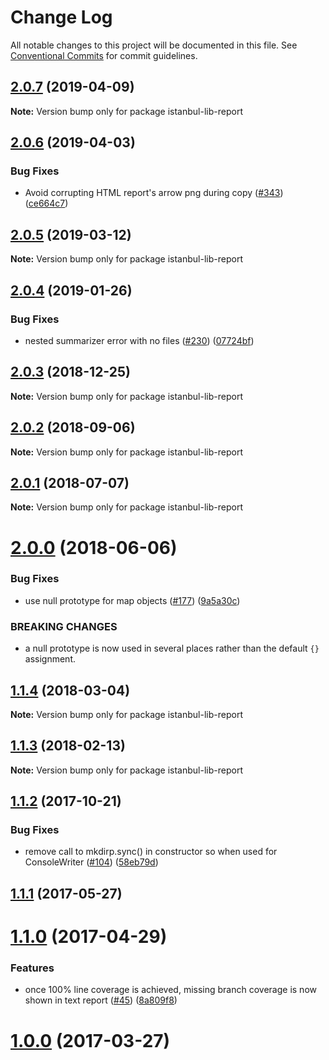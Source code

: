 # Change Log

All notable changes to this project will be documented in this file.
See [Conventional Commits](https://conventionalcommits.org) for commit guidelines.

## [2.0.7](https://github.com/istanbuljs/istanbuljs/compare/istanbul-lib-report@2.0.6...istanbul-lib-report@2.0.7) (2019-04-09)

**Note:** Version bump only for package istanbul-lib-report





## [2.0.6](https://github.com/istanbuljs/istanbuljs/compare/istanbul-lib-report@2.0.5...istanbul-lib-report@2.0.6) (2019-04-03)


### Bug Fixes

* Avoid corrupting HTML report's arrow png during copy ([#343](https://github.com/istanbuljs/istanbuljs/issues/343)) ([ce664c7](https://github.com/istanbuljs/istanbuljs/commit/ce664c7))





## [2.0.5](https://github.com/istanbuljs/istanbuljs/compare/istanbul-lib-report@2.0.4...istanbul-lib-report@2.0.5) (2019-03-12)

**Note:** Version bump only for package istanbul-lib-report





## [2.0.4](https://github.com/istanbuljs/istanbuljs/compare/istanbul-lib-report@2.0.3...istanbul-lib-report@2.0.4) (2019-01-26)


### Bug Fixes

* nested summarizer error with no files ([#230](https://github.com/istanbuljs/istanbuljs/issues/230)) ([07724bf](https://github.com/istanbuljs/istanbuljs/commit/07724bf))





<a name="2.0.3"></a>
## [2.0.3](https://github.com/istanbuljs/istanbuljs/compare/istanbul-lib-report@2.0.2...istanbul-lib-report@2.0.3) (2018-12-25)




**Note:** Version bump only for package istanbul-lib-report

<a name="2.0.2"></a>
## [2.0.2](https://github.com/istanbuljs/istanbuljs/compare/istanbul-lib-report@2.0.1...istanbul-lib-report@2.0.2) (2018-09-06)




**Note:** Version bump only for package istanbul-lib-report

<a name="2.0.1"></a>
## [2.0.1](https://github.com/istanbuljs/istanbuljs/compare/istanbul-lib-report@2.0.0...istanbul-lib-report@2.0.1) (2018-07-07)




**Note:** Version bump only for package istanbul-lib-report

<a name="2.0.0"></a>
# [2.0.0](https://github.com/istanbuljs/istanbuljs/compare/istanbul-lib-report@1.1.4...istanbul-lib-report@2.0.0) (2018-06-06)


### Bug Fixes

* use null prototype for map objects ([#177](https://github.com/istanbuljs/istanbuljs/issues/177)) ([9a5a30c](https://github.com/istanbuljs/istanbuljs/commit/9a5a30c))


### BREAKING CHANGES

* a null prototype is now used in several places rather than the default `{}` assignment.




<a name="1.1.4"></a>
## [1.1.4](https://github.com/istanbuljs/istanbuljs/compare/istanbul-lib-report@1.1.3...istanbul-lib-report@1.1.4) (2018-03-04)




**Note:** Version bump only for package istanbul-lib-report

<a name="1.1.3"></a>
## [1.1.3](https://github.com/istanbuljs/istanbuljs/compare/istanbul-lib-report@1.1.2...istanbul-lib-report@1.1.3) (2018-02-13)




**Note:** Version bump only for package istanbul-lib-report

<a name="1.1.2"></a>
## [1.1.2](https://github.com/istanbuljs/istanbuljs/compare/istanbul-lib-report@1.1.1...istanbul-lib-report@1.1.2) (2017-10-21)


### Bug Fixes

* remove call to mkdirp.sync() in constructor so when used for ConsoleWriter ([#104](https://github.com/istanbuljs/istanbuljs/issues/104)) ([58eb79d](https://github.com/istanbuljs/istanbuljs/commit/58eb79d))




<a name="1.1.1"></a>
## [1.1.1](https://github.com/istanbuljs/istanbuljs/compare/istanbul-lib-report@1.1.0...istanbul-lib-report@1.1.1) (2017-05-27)




<a name="1.1.0"></a>
# [1.1.0](https://github.com/istanbuljs/istanbul-lib-report/compare/istanbul-lib-report@1.0.0...istanbul-lib-report@1.1.0) (2017-04-29)


### Features

* once 100% line coverage is achieved, missing branch coverage is now shown in text report ([#45](https://github.com/istanbuljs/istanbuljs/issues/45)) ([8a809f8](https://github.com/istanbuljs/istanbul-lib-report/commit/8a809f8))




<a name="1.0.0"></a>
# [1.0.0](https://github.com/istanbuljs/istanbul-lib-report/compare/istanbul-lib-report@1.0.0-alpha.3...istanbul-lib-report@1.0.0) (2017-03-27)
